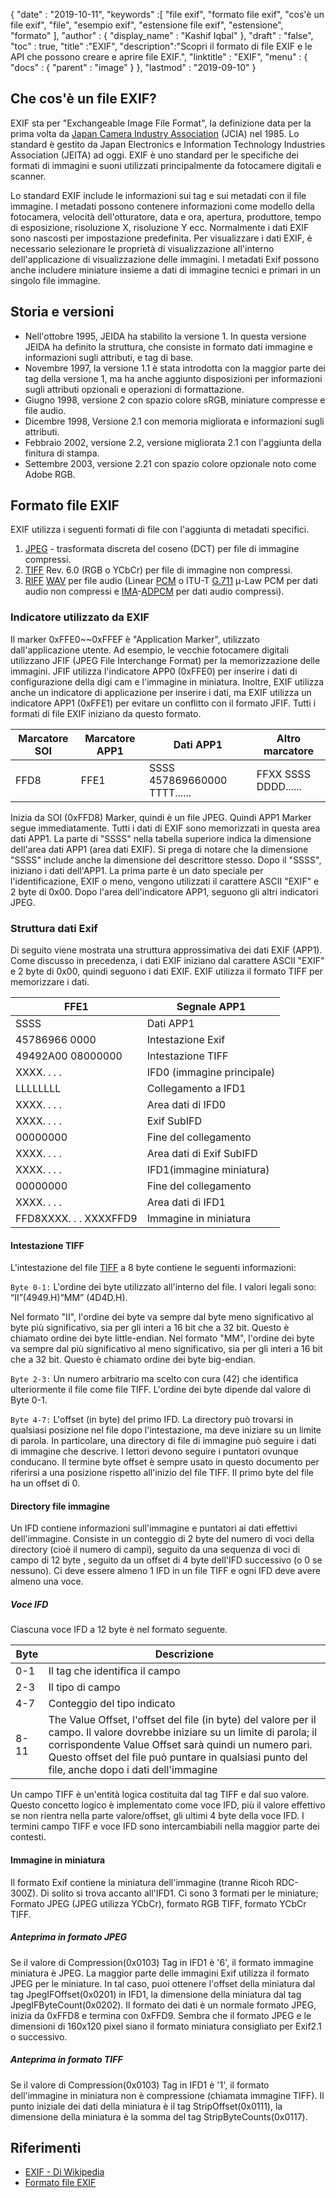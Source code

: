 {
  "date" : "2019-10-11",
  "keywords" :[ "file exif", "formato file exif", "cos'è un file exif", "file", "esempio exif", "estensione file exif", "estensione", "formato" ],
  "author" : {
    "display_name" : "Kashif Iqbal"
},
  "draft" : "false",
  "toc" : true,
  "title" :"EXIF",
  "description":"Scopri il formato di file EXIF e le API che possono creare e aprire file EXIF.",
  "linktitle" : "EXIF",
  "menu" : {
    "docs" : {
      "parent" : "image"
}
},
  "lastmod" : "2019-09-10"
}

## Che cos'è un file EXIF?
EXIF sta per "Exchangeable Image File Format", la definizione data per la prima volta da [Japan Camera Industry Association](https://en.wikipedia.org/wiki/Japan_Electronic_Industries_Development_Association) (JCIA) nel 1985. Lo standard è gestito da Japan Electronics e Information Technology Industries Association (JEITA) ad oggi. EXIF è uno standard per le specifiche dei formati di immagini e suoni utilizzati principalmente da fotocamere digitali e scanner.

Lo standard EXIF include le informazioni sui tag e sui metadati con il file immagine. I metadati possono contenere informazioni come modello della fotocamera, velocità dell'otturatore, data e ora, apertura, produttore, tempo di esposizione, risoluzione X, risoluzione Y ecc. Normalmente i dati EXIF sono nascosti per impostazione predefinita. Per visualizzare i dati EXIF, è necessario selezionare le proprietà di visualizzazione all'interno dell'applicazione di visualizzazione delle immagini. I metadati Exif possono anche includere miniature insieme a dati di immagine tecnici e primari in un singolo file immagine.

## Storia e versioni ##

* Nell'ottobre 1995, JEIDA ha stabilito la versione 1. In questa versione JEIDA ha definito la struttura, che consiste in formato dati immagine e informazioni sugli attributi, e tag di base.
* Novembre 1997, la versione 1.1 è stata introdotta con la maggior parte dei tag della versione 1, ma ha anche aggiunto disposizioni per informazioni sugli attributi opzionali e operazioni di formattazione.
* Giugno 1998, versione 2 con spazio colore sRGB, miniature compresse e file audio.
* Dicembre 1998, Versione 2.1 con memoria migliorata e informazioni sugli attributi.
* Febbraio 2002, versione 2.2, versione migliorata 2.1 con l'aggiunta della finitura di stampa.
* Settembre 2003, versione 2.21 con spazio colore opzionale noto come Adobe RGB.

## Formato file EXIF

EXIF utilizza i seguenti formati di file con l'aggiunta di metadati specifici.

1. [JPEG](/it/image/jpeg/) - trasformata discreta del coseno (DCT) per file di immagine compressi.
1. [TIFF](/it/image/tiff/) Rev. 6.0 (RGB o YCbCr) per file di immagine non compressi.
1. [RIFF](https://en.wikipedia.org/wiki/Resource_Interchange_File_Format) [WAV](https://en.wikipedia.org/wiki/WAV) per file audio (Linear [PCM](https://en.wikipedia.org/wiki/Pulse-code_modulation) o ITU-T [G.711](https://en.wikipedia.org/wiki/G.711) μ-Law PCM per dati audio non compressi e [ IMA](https://en.wikipedia.org/wiki/Interactive_Multimedia_Association)-[ADPCM](https://en.wikipedia.org/wiki/ADPCM) per dati audio compressi).

### Indicatore utilizzato da EXIF ###

Il marker 0xFFE0~~0xFFEF è "Application Marker", utilizzato dall'applicazione utente. Ad esempio, le vecchie fotocamere digitali utilizzano JFIF (JPEG File Interchange Format) per la memorizzazione delle immagini. JFIF utilizza l'indicatore APP0 (0xFFE0) per inserire i dati di configurazione della digi cam e l'immagine in miniatura. Inoltre, EXIF utilizza anche un indicatore di applicazione per inserire i dati, ma EXIF utilizza un indicatore APP1 (0xFFE1) per evitare un conflitto con il formato JFIF. Tutti i formati di file EXIF iniziano da questo formato.


|Marcatore SOI|Marcatore APP1|Dati APP1|Altro marcatore
---|---|---|---|
|FFD8|FFE1|SSSS 457869660000 TTTT......|FFXX SSSS DDDD......

Inizia da SOI (0xFFD8) Marker, quindi è un file JPEG. Quindi APP1 Marker segue immediatamente. Tutti i dati di EXIF sono memorizzati in questa area dati APP1. La parte di "SSSS" nella tabella superiore indica la dimensione dell'area dati APP1 (area dati EXIF). Si prega di notare che la dimensione "SSSS" include anche la dimensione del descrittore stesso. Dopo il "SSSS", iniziano i dati dell'APP1. La prima parte è un dato speciale per l'identificazione, EXIF o meno, vengono utilizzati il carattere ASCII "EXIF" e 2 byte di 0x00. Dopo l'area dell'indicatore APP1, seguono gli altri indicatori JPEG.

### Struttura dati Exif ###

Di seguito viene mostrata una struttura approssimativa dei dati EXIF (APP1). Come discusso in precedenza, i dati EXIF iniziano dal carattere ASCII "EXIF" e 2 byte di 0x00, quindi seguono i dati EXIF. EXIF utilizza il formato TIFF per memorizzare i dati.


|FFE1|Segnale APP1
---|---|
|SSSS|Dati APP1|Dimensioni dati APP1
|45786966 0000|Intestazione Exif
|49492A00 08000000|Intestazione TIFF
|XXXX. . . .|IFD0 (immagine principale)|Directory
|LLLLLLLL|Collegamento a IFD1
|XXXX. . . .|Area dati di IFD0
|XXXX. . . .|Exif SubIFD|Directory
|00000000|Fine del collegamento
|XXXX. . . .|Area dati di Exif SubIFD
|XXXX. . . .|IFD1(immagine miniatura)|Directory
|00000000|Fine del collegamento
|XXXX. . . .|Area dati di IFD1
|FFD8XXXX. . . XXXXFFD9|Immagine in miniatura

#### Intestazione TIFF ####

L'intestazione del file [TIFF](/it/image/tiff/) a 8 byte contiene le seguenti informazioni:

`Byte 0-1:` L'ordine dei byte utilizzato all'interno del file. I valori legali sono: “II”(4949.H)“MM” (4D4D.H).

Nel formato "II", l'ordine dei byte va sempre dal byte meno significativo al byte più significativo, sia per gli interi a 16 bit che a 32 bit. Questo è chiamato ordine dei byte little-endian. Nel formato "MM", l'ordine dei byte va sempre dal più significativo al meno significativo, sia per gli interi a 16 bit che a 32 bit. Questo è chiamato ordine dei byte big-endian.

`Byte 2-3:` Un numero arbitrario ma scelto con cura (42) che identifica ulteriormente il file come file TIFF. L'ordine dei byte dipende dal valore di Byte 0-1.

`Byte 4-7:` L'offset (in byte) del primo IFD. La directory può trovarsi in qualsiasi posizione nel file dopo l'intestazione, ma deve iniziare su un limite di parola. In particolare, una directory di file di immagine può seguire i dati di immagine che descrive. I lettori devono seguire i puntatori ovunque conducano. Il termine byte offset è sempre usato in questo documento per riferirsi a una posizione rispetto all'inizio del file TIFF. Il primo byte del file ha un offset di 0.

#### Directory file immagine ####

Un IFD contiene informazioni sull'immagine e puntatori ai dati effettivi dell'immagine. Consiste in un conteggio di 2 byte del numero di voci della directory (cioè il numero di campi), seguito da una sequenza di voci di campo di 12 byte , seguito da un offset di 4 byte dell'IFD successivo (o 0 se nessuno). Ci deve essere almeno 1 IFD in un file TIFF e ogni IFD deve avere almeno una voce.

##### Voce IFD #####

Ciascuna voce IFD a 12 byte è nel formato seguente.


|Byte|Descrizione
---|---|
|0-1|Il tag che identifica il campo
|2-3|Il tipo di campo
|4-7|Conteggio del tipo indicato
|8-11|The Value Offset, l'offset del file (in byte) del valore per il campo. Il valore dovrebbe iniziare su un limite di parola; il corrispondente Value Offset sarà quindi un numero pari. Questo offset del file può puntare in qualsiasi punto del file, anche dopo i dati dell'immagine

Un campo TIFF è un'entità logica costituita dal tag TIFF e dal suo valore. Questo concetto logico è implementato come voce IFD, più il valore effettivo se non rientra nella parte valore/offset, gli ultimi 4 byte della voce IFD. I termini campo TIFF e voce IFD sono intercambiabili nella maggior parte dei contesti.

#### Immagine in miniatura ####

Il formato Exif contiene la miniatura dell'immagine (tranne Ricoh RDC-300Z). Di solito si trova accanto all'IFD1. Ci sono 3 formati per le miniature; Formato JPEG (JPEG utilizza YCbCr), formato RGB TIFF, formato YCbCr TIFF.

##### Anteprima in formato JPEG #####

Se il valore di Compression(0x0103) Tag in IFD1 è '6', il formato immagine miniatura è JPEG. La maggior parte delle immagini Exif utilizza il formato JPEG per le miniature. In tal caso, puoi ottenere l'offset della miniatura dal tag JpegIFOffset(0x0201) in IFD1, la dimensione della miniatura dal tag JpegIFByteCount(0x0202). Il formato dei dati è un normale formato JPEG, inizia da 0xFFD8 e termina con 0xFFD9. Sembra che il formato JPEG e le dimensioni di 160x120 pixel siano il formato miniatura consigliato per Exif2.1 o successivo.

##### Anteprima in formato TIFF #####

Se il valore di Compression(0x0103) Tag in IFD1 è '1', il formato dell'immagine in miniatura non è compressione (chiamata immagine TIFF). Il punto iniziale dei dati della miniatura è il tag StripOffset(0x0111), la dimensione della miniatura è la somma del tag StripByteCounts(0x0117).

## Riferimenti ##

* [EXIF - Di Wikipedia](https://en.wikipedia.org/wiki/Exif)
* [Formato file EXIF](https://www.media.mit.edu/pia/Research/deepview/exif.html)

